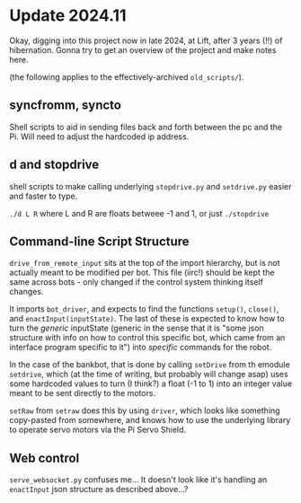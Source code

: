 # Update 2024.11

Okay, digging into this project now in late 2024, at Lift, after 3 years (!!) of hibernation. Gonna try to get an overview of the project and make notes here.

(the following applies to the effectively-archived `old_scripts/`).

## syncfromm, syncto

Shell scripts to aid in sending files back and forth between the pc and the Pi. Will need to adjust the hardcoded ip address.

## d and stopdrive

shell scripts to make calling underlying `stopdrive.py` and `setdrive.py` easier and faster to type.

`./d L R` where L and R are floats betweee -1 and 1, or just `./stopdrive`

## Command-line Script Structure

`drive_from_remote_input` sits at the top of the import hierarchy, but is not actually meant to be modified per bot. This file (iirc!) should be kept the same across bots - only changed if the control system thinking itself changes.

It imports `bot_driver`, and expects to find the functions `setup()`, `close()`, and `enactInput(inputState)`. The last of these is expected to know how to turn the *generic* inputState (generic in the sense that it is "some json structure with info on how to control this specific bot, which came from an interface program specific to it") into *specific* commands for the robot.

In the case of the bankbot, that is done by calling `setDrive` from th emodule `setdrive`, which (at the time of writing, but probably will change asap) uses some hardcoded values to turn (I think?) a float (-1 to 1) into an integer value meant to be sent directly to the motors.

`setRaw` from `setraw` does this by using `driver`, which looks like something copy-pasted from somewhere, and knows how to use the underlying library to operate servo motors via the Pi Servo Shield.

## Web control

`serve_websocket.py` confuses me... It doesn't look like it's handling an `enactInput` json structure as described above...?